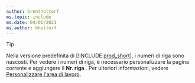```yaml
---
author: brentholtorf
ms.topic: include
ms.date: 04/01/2021
ms.author: bholtorf
---
```

> [!TIP]
> Nella versione predefinita di [!INCLUDE [prod_short](prod_short.md)], i numeri di riga sono nascosti. Per vedere i numeri di riga, è necessario personalizzare la pagina corrente e aggiungere il **Nr. riga** . Per ulteriori informazioni, vedere [Personalizzare l'area di lavoro](../ui-personalization-user.md#to-start-personalizing-a-page-through-the-personalizing-banner).  
